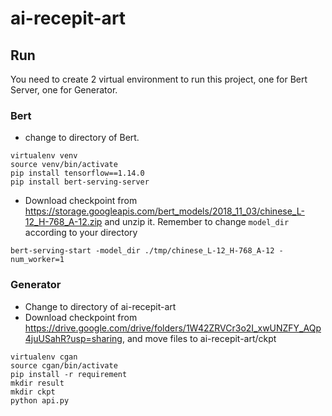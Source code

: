 # ai-recepit-art
## Run
You need to create 2 virtual environment to run this project, one for Bert Server, one for Generator.
### Bert
* change to directory of Bert.
```shell script
virtualenv venv
source venv/bin/activate
pip install tensorflow==1.14.0
pip install bert-serving-server
```
* Download checkpoint from https://storage.googleapis.com/bert_models/2018_11_03/chinese_L-12_H-768_A-12.zip and unzip it. Remember to change `model_dir` according to your directory
```shell script
bert-serving-start -model_dir ./tmp/chinese_L-12_H-768_A-12 -num_worker=1
```
### Generator
* Change to directory of ai-recepit-art
* Download checkpoint from https://drive.google.com/drive/folders/1W42ZRVCr3o2I_xwUNZFY_AQp4juUSahR?usp=sharing, and move files to ai-recepit-art/ckpt
```shell script
virtualenv cgan
source cgan/bin/activate
pip install -r requirement
mkdir result
mkdir ckpt
python api.py
```
